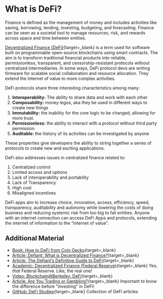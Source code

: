 # What is DeFi?

Finance is defined as the management of money and includes activities like saving, borrowing, lending, investing, budgeting, and forecasting. Finance can be seen as a societal tool to manage resources, risk, and rewards across space and time between entities.

[Decentralized Finance (DeFi)](https://ethereum.org/hr/defi/){target=\_blank} is a term used for software built on programmable open-source blockchains using smart contracts. The aim is to transform traditional financial products into reliable, permissionless, transparent, and censorship-resistant protocols without centralized intermediaries. In some ways, DeFi protocol devs are writing firmware for scalable social collaboration and resource allocation. They extend the internet of value to more complex activities.

DeFi protocols share three interesting characteristics among many:

1. **Interoperability:** The ability to share data and work with each other
2. **Composability:** money legos, aka they be used in different ways to create new things
3. **Immutability:** the inability for the core logic to be changed, allowing for more trust.
4. **Permissionless:** the ability to interact with a protocol without third party permission
5. **Auditable:** the history of its activities can be investigated by anyone

These properties give developers the ability to string together a series of protocols to create new and exciting applications.

DeFi also addresses issues in centralized finance related to:

1. Centralized control
2. Limited access and options
3. Lack of interoperability and portability
4. Lack of Transparency
5. High cost
6. Misaligned incentives

DeFi apps aim to increase choice, innovation, access, efficiency, speed, transparency, auditability and autonomy while lowering the costs of doing business and reducing systemic risk from too big to fail entities. Anyone with an internet connection can access DeFi Apps and protocols, extending the internet of information to the “internet of value”.

## Additional Material

- [Book: How to DeFi from Coin Gecko](https://landing.coingecko.com/how-to-defi/){target=\_blank}
- [Article: Defiant: What is Decentralized Finance?](https://thedefiant.io/what-is-decentralized-finance/){target=\_blank}
- [Article: The Defiant’s Definitive Guide to DeFi](https://newsletter.thedefiant.io/p/the-defiants-definitive-guide-to){target=\_blank}
- [Academic: Decentralized Finance (Federal Reserve)](https://research.stlouisfed.org/publications/review/2021/02/05/decentralized-finance-on-blockchain-and-smart-contract-based-financial-markets){target=\_blank} Yes, _that_ Federal Reserve. Like, the real one!
- [Video: Blockchain@Berkeley: DeFi](https://www.youtube.com/watch?v=9UkjSVbBONs){target=\_blank}
- [Article: Are You Trading or Gambling?](https://investinglessons.substack.com/p/are-you-trading-or-gambling){target=\_blank} Important to know the difference before "investing" in DeFi!
- [GitHub: DeFi Studies](https://github.com/baraldor/defi/blob/main/README.md){target=\_blank} Collection of DeFi articles
